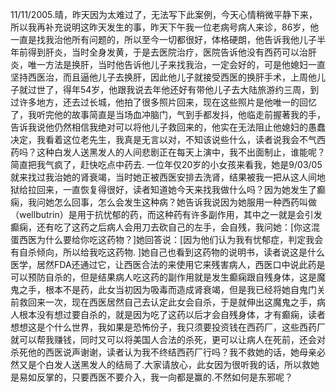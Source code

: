 11/11/2005.晴，昨天因为太难过了，无法写下此案例，今天心情稍微平静下来，所以我再补充说明这昨天发生的事，昨天下午我一位老病号病人来诊，86岁，他一直是找我治他所有问题的，所以至今一切都很好，体格硬朗，他告诉我他儿子半年前得到肝炎，当时全身发黄，于是去医院治疗，医院告诉他没有西药可以治肝炎，唯一方法是换肝，当时他告诉他儿子来找我治，一定会好的，可是他媳妇一直坚持西医治，而且逼他儿子去换肝，因此他儿子就接受西医的换肝手术，上周他儿子就过世了，得年54岁，他跟我说去年他还好有带他儿子去大陆旅游约三周，到过许多地方，还去过长城，他拍了很多照片回来，现在这些照片是他唯一的回忆了，我听完他的故事简直是当场血冲脑门，气到手都发抖，他临走前握著我的手，告诉我说他仍然相信我绝对可以将他儿子救回来的，他实在无法阻止他媳妇的愚蠢决定，我看着这位老先生，我真是无言以对，不知该说些什么，读者说我会不气西药吗？这种白发人送黑发人的人间悲剧正在每天上演中，我不出面制止，谁能呢？简直把我气疯了，赶快吃点中药去.
一位年仅20岁的小女孩来看我，她是9/03/05就来找过我治她的肾衰竭，当时她正被西医安排去洗肾，结果被我一把从这人间地狱给拉回来，一直恢复得很好，读者知道她今天来找我做什么吗？因为她发生了癫痫，我问她怎么回事，怎么会发生这种病？她告诉我说因为她服用一种西药叫做（wellbutrin）是用于抗忧郁的药，而这种药有许多副作用，其中之一就是会引发癫痫，还有吃了这药之后病人会用刀去砍自己的左手，会自残，我问她：[你这混蛋西医为什么要给你吃这药物？]她回答说：[因为他们认为我有忧郁症，判定我会有自杀倾向，所以给我吃这药物. ]她自己也看到这药物的说明书，读者说这是什么医学，居然FDA还通过它，让西医合法的来使用它来残害病人，西医口中说此药是可以预防自杀的，但是结果病人吃这药的副作用就是发生癫痫跟自残身体，这是魔鬼之手，根本不是药，此女当初因为吸毒而造成肾衰竭，但是我已经将她自鬼门关前救回来一次，现在西医居然自己去认定此女会自杀，于是就伸出这魔鬼之手，病人根本没有想过要自杀的，就是因为吃了这药以后才会自残身体，才有癫痫，读者想想这是个什么世界，我如果是恐怖份子，我只须要投资钱在西药厂，这些西药厂就可以帮我赚钱，同时又可以将美国人合法的杀死，更可以让病人在死前，还会对杀死他的西医说声谢谢，读者认为我不终结西药厂行吗？我不救她的话，她母亲必然又是个白发人送黑发人的结局了.大家请放心，此女因为很听我的话，所以救她是易如反掌的，只要西医不要介入，我一向都是赢的.不然如何是东邪呢？
